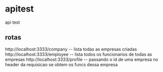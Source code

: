 # apitest
api test

## rotas 
http://localhost:3333/company -- lista todas as empresas criadas
http://localhost:3333/employee -- lista todos os funcionarios de todas as empresas 
http://localhost:3333/profile -- passando o id de uma empresa no header da requisicao se obtem os funcs dessa empresa
